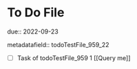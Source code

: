 # To Do File

due:: 2022-09-23

metadatafield:: todoTestFile_959_22

- [ ] Task of todoTestFile_959 1 [[Query me]]
